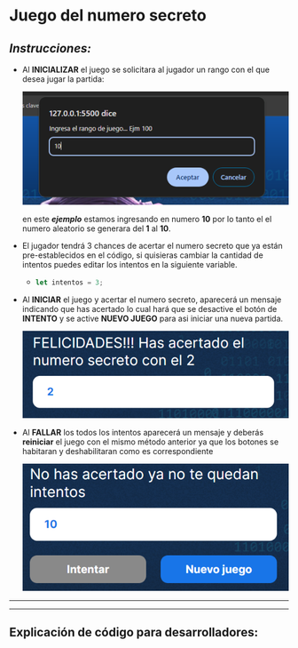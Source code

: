 # Juego del numero secreto

## *Instrucciones:*

* Al **INICIALIZAR** el juego se solicitara al jugador un rango con el que desea jugar la partida:

    ![Prompt](/img/promp.PNG "Prompt inicial del juego")

    en este ***ejemplo*** estamos ingresando en numero **10** por lo tanto el el numero aleatorio se generara  del **1** al **10**.

* El jugador tendrá 3 chances de acertar el numero secreto que ya están pre-establecidos en el código, si quisieras cambiar la cantidad de intentos puedes editar los intentos en la siguiente variable.

  * ```js
    let intentos = 3;
    ```  

* Al **INICIAR** el juego y acertar el numero secreto, aparecerá un mensaje indicando que has acertado lo cual hará que se desactive el botón de **INTENTO** y se active **NUEVO JUEGO** para asi iniciar una nueva partida.
  
    ![ganar](./img/acertar.PNG "acertar jugada")

* Al **FALLAR** los todos los intentos aparecerá un mensaje y deberás **reiniciar** el juego con el mismo método anterior ya que los botones se habitaran y deshabilitaran como es correspondiente
  
  ![perder](/img/perder.PNG "perder habilitación y deshabilitado de botones")

---
---

## Explicación de código para desarrolladores:


